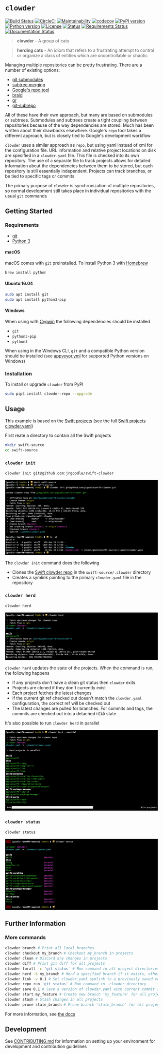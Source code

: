 # `clowder`

[![Build Status](https://travis-ci.org/JrGoodle/clowder.svg)](https://travis-ci.org/JrGoodle/clowder)
[![CircleCI](https://circleci.com/gh/JrGoodle/clowder.svg?style=shield)](https://circleci.com/gh/JrGoodle/clowder)
[![Maintainability](https://api.codeclimate.com/v1/badges/56c92799de08f9ef9258/maintainability)](https://codeclimate.com/github/JrGoodle/clowder/maintainability)
[![codecov](https://codecov.io/gh/JrGoodle/clowder/branch/master/graph/badge.svg)](https://codecov.io/gh/JrGoodle/clowder)
[![PyPI version](https://badge.fury.io/py/clowder-repo.svg)](https://badge.fury.io/py/clowder-repo)
[![Python version](https://img.shields.io/pypi/pyversions/clowder-repo.svg)](https://pypi.python.org/pypi/clowder-repo)
[![License](https://img.shields.io/pypi/l/clowder-repo.svg)](https://pypi.python.org/pypi/clowder-repo)
[![Status](https://img.shields.io/pypi/status/clowder-repo.svg)](https://pypi.python.org/pypi/clowder-repo)
[![Requirements Status](https://requires.io/github/JrGoodle/clowder/requirements.svg?branch=master)](https://requires.io/github/JrGoodle/clowder/requirements/?branch=master)
[![Documentation Status](https://readthedocs.org/projects/clowder/badge/?version=latest)](http://clowder.readthedocs.io)

> **clowder** - A group of cats

> **herding cats** - An idiom that refers to a frustrating attempt to control or organize a class of entities which are uncontrollable or chaotic

Managing multiple repositories can be pretty frustrating. There are a number of existing options:

- [git submodules](https://git-scm.com/book/en/v2/Git-Tools-Submodules)
- [subtree merging](https://git-scm.com/book/en/v1/Git-Tools-Subtree-Merging)
- [Google's repo tool](https://code.google.com/p/git-repo/)
- [braid](https://github.com/cristibalan/braid)
- [gr](https://github.com/mixu/gr)
- [git-subrepo](https://github.com/ingydotnet/git-subrepo)

All of these have their own approach, but many are based on submodules or subtrees. Submodules and subtrees create a tight coupling between repositories because of the way dependencies are stored. Much has been written about their drawbacks elsewhere. Google's `repo` tool takes a different approach, but is closely tied to Google's development workflow

`clowder` uses a similar approach as `repo`, but using yaml instead of xml for the configuration file. URL information and relative project locations on disk are specified in a `clowder.yaml` file. This file is checked into its own repository. The use of a separate file to track projects allows for detailed information about the dependencies between them to be stored, but each repository is still essentially independent. Projects can track branches, or be tied to specific tags or commits

The primary purpose of `clowder` is synchronization of multiple repositories, so normal development still takes place in individual repositories with the usual `git` commands

## Getting Started

### Requirements

- [git](https://git-scm.com)
- [Python 3](https://www.python.org/downloads/)

#### macOS

macOS comes with `git` preinstalled. To install Python 3 with [Homebrew](https://brew.sh)

```bash
brew install python
```

#### Ubuntu 16.04

```bash
sudo apt install git
sudo apt install python3-pip
```

#### Windows

When using with [Cygwin](https://cygwin.com/install.html) the following dependencies should be installed

- `git`
- `python3-pip`
- `python3`

When using in the Windows CLI, `git` and a compatible Python version should be installed (see [appveyor.yml](https://github.com/JrGoodle/clowder/blob/docs/appveyor.yml) for supported Python versions on Windows)

### Installation

To install or upgrade `clowder` from PyPI

```bash
sudo pip3 install clowder-repo --upgrade
```

## Usage

This example is based on the [Swift projects](https://github.com/apple/swift) (see the full [Swift projects clowder.yaml](https://github.com/JrGoodle/swift-clowder/blob/master/clowder.yaml))

First reate a directory to contain all the Swift projects

```bash
mkdir swift-source
cd swift-source
```

### `clowder init`

```bash
clowder init git@github.com:jrgoodle/swift-clowder
```

![clowder init](docs/README/clowder-init.png)

The `clowder init` command does the following

- Clones the [Swift clowder repo](https://github.com/JrGoodle/swift-clowder) in the `swift-source/.clowder` directory
- Creates a symlink pointing to the primary `clowder.yaml` file in the repository

### `clowder herd`

```bash
clowder herd
```

![clowder herd](docs/README/clowder-herd.png)

`clowder herd` updates the state of the projects. When the command is run, the following happens

- If any projects don't have a clean git status then `clowder` exits
- Projects are cloned if they don't currently exist
- Each project fetches the latest changes
- If the current git ref checked out doesn't match the `clowder.yaml` configuration, the correct ref will be checked out
- The latest changes are pulled for branches. For commits and tags, the commits are checked out into a detached `HEAD` state

It's also possible to run `clowder herd` in parallel

![clowder herd parallel](docs/README/clowder-herd-parallel.png)

### `clowder status`

```bash
clowder status
```

![clowder status](docs/README/clowder-status.png)

## Further Information

### More commands

```bash
clowder branch # Print all local branches
clowder checkout my_branch # Checkout my_branch in projects
clowder clean # Discard any changes in projects
clowder diff # Print git diff for all projects
clowder forall -c 'git status' # Run command in all project directories
clowder herd -b my_branch # Herd a specified branch if it exists, otherwise use default ref
clowder link -v 0.1 # Set clowder.yaml symlink to a previously saved version
clowder repo run 'git status' # Run command in .clowder directory
clowder save 0.1 # Save a version of clowder.yaml with current commit sha's
clowder start my_feature # Create new branch 'my_feature' for all projects
clowder stash # Stash changes in all projects
clowder prune stale_branch # Prune branch 'stale_branch' for all projects
```

For more information, see [the docs](http://clowder.readthedocs.io/en/latest/)

## Development

See [CONTRIBUTING.md](https://github.com/JrGoodle/clowder/blob/master/CONTRIBUTING.md) for information on setting up your environment for development and contribution guidelines
